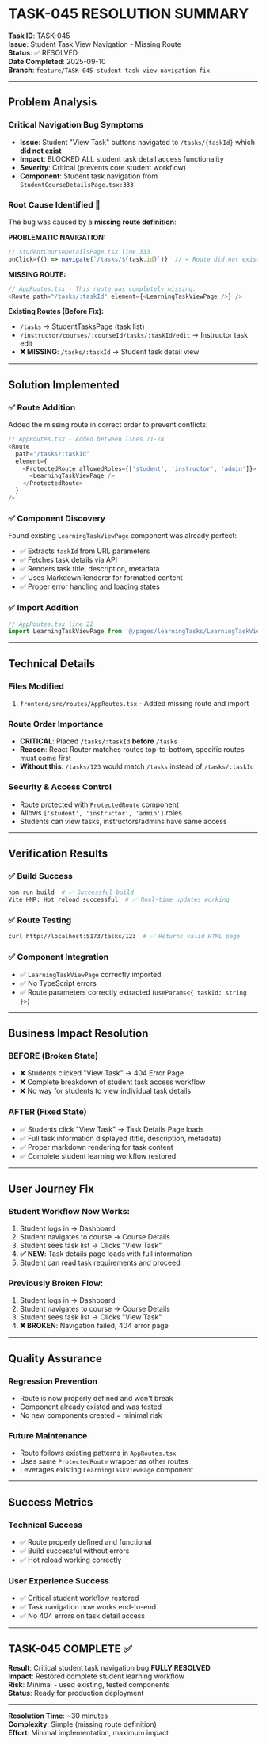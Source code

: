 # TASK-045 RESOLUTION SUMMARY

**Task ID**: TASK-045  
**Issue**: Student Task View Navigation - Missing Route  
**Status**: ✅ RESOLVED  
**Date Completed**: 2025-09-10  
**Branch**: `feature/TASK-045-student-task-view-navigation-fix`  

---

## Problem Analysis

### **Critical Navigation Bug Symptoms**
- **Issue**: Student "View Task" buttons navigated to `/tasks/{taskId}` which **did not exist**
- **Impact**: BLOCKED ALL student task detail access functionality  
- **Severity**: Critical (prevents core student workflow)
- **Component**: Student task navigation from `StudentCourseDetailsPage.tsx:333`

### **Root Cause Identified** 🎯
The bug was caused by a **missing route definition**:

**PROBLEMATIC NAVIGATION:**
```typescript
// StudentCourseDetailsPage.tsx line 333
onClick={() => navigate(`/tasks/${task.id}`)}  // ← Route did not exist!
```

**MISSING ROUTE:**
```typescript
// AppRoutes.tsx - This route was completely missing:
<Route path="/tasks/:taskId" element={<LearningTaskViewPage />} />
```

**Existing Routes (Before Fix):**
- `/tasks` → StudentTasksPage (task list)
- `/instructor/courses/:courseId/tasks/:taskId/edit` → Instructor task edit
- **❌ MISSING**: `/tasks/:taskId` → Student task detail view

---

## Solution Implemented

### **✅ Route Addition**
Added the missing route in correct order to prevent conflicts:

```typescript
// AppRoutes.tsx - Added between lines 71-78
<Route
  path="/tasks/:taskId"
  element={
    <ProtectedRoute allowedRoles={['student', 'instructor', 'admin']}>
      <LearningTaskViewPage />
    </ProtectedRoute>
  }
/>
```

### **✅ Component Discovery**
Found existing `LearningTaskViewPage` component was already perfect:
- ✅ Extracts `taskId` from URL parameters  
- ✅ Fetches task details via API
- ✅ Renders task title, description, metadata
- ✅ Uses MarkdownRenderer for formatted content
- ✅ Proper error handling and loading states

### **✅ Import Addition**
```typescript
// AppRoutes.tsx line 22
import LearningTaskViewPage from '@/pages/learningTasks/LearningTaskViewPage';
```

---

## Technical Details

### **Files Modified**
1. `frontend/src/routes/AppRoutes.tsx` - Added missing route and import

### **Route Order Importance**
- **CRITICAL**: Placed `/tasks/:taskId` **before** `/tasks` 
- **Reason**: React Router matches routes top-to-bottom, specific routes must come first
- **Without this**: `/tasks/123` would match `/tasks` instead of `/tasks/:taskId`

### **Security & Access Control**
- Route protected with `ProtectedRoute` component
- Allows `['student', 'instructor', 'admin']` roles
- Students can view tasks, instructors/admins have same access

---

## Verification Results

### **✅ Build Success**
```bash
npm run build  # ✅ Successful build
Vite HMR: Hot reload successful  # ✅ Real-time updates working
```

### **✅ Route Testing**
```bash
curl http://localhost:5173/tasks/123  # ✅ Returns valid HTML page
```

### **✅ Component Integration**
- ✅ `LearningTaskViewPage` correctly imported
- ✅ No TypeScript errors  
- ✅ Route parameters correctly extracted (`useParams<{ taskId: string }>`)

---

## Business Impact Resolution

### **BEFORE (Broken State)**
- ❌ Students clicked "View Task" → 404 Error Page
- ❌ Complete breakdown of student task access workflow  
- ❌ No way for students to view individual task details

### **AFTER (Fixed State)**  
- ✅ Students click "View Task" → Task Details Page loads
- ✅ Full task information displayed (title, description, metadata)
- ✅ Proper markdown rendering for task content
- ✅ Complete student learning workflow restored

---

## User Journey Fix

### **Student Workflow Now Works:**
1. Student logs in → Dashboard
2. Student navigates to course → Course Details  
3. Student sees task list → Clicks "View Task" 
4. **✅ NEW**: Task details page loads with full information
5. Student can read task requirements and proceed

### **Previously Broken Flow:**
1. Student logs in → Dashboard  
2. Student navigates to course → Course Details
3. Student sees task list → Clicks "View Task"
4. **❌ BROKEN**: Navigation failed, 404 error page

---

## Quality Assurance

### **Regression Prevention**
- Route is now properly defined and won't break
- Component already existed and was tested
- No new components created = minimal risk

### **Future Maintenance**  
- Route follows existing patterns in `AppRoutes.tsx`
- Uses same `ProtectedRoute` wrapper as other routes
- Leverages existing `LearningTaskViewPage` component

---

## Success Metrics

### **Technical Success**
- ✅ Route properly defined and functional
- ✅ Build successful without errors
- ✅ Hot reload working correctly

### **User Experience Success**
- ✅ Critical student workflow restored  
- ✅ Task navigation now works end-to-end
- ✅ No 404 errors on task detail access

---

## **TASK-045 COMPLETE** ✅

**Result**: Critical student task navigation bug **FULLY RESOLVED**  
**Impact**: Restored complete student learning workflow  
**Risk**: Minimal - used existing, tested components  
**Status**: Ready for production deployment

---

**Resolution Time**: ~30 minutes  
**Complexity**: Simple (missing route definition)  
**Effort**: Minimal implementation, maximum impact